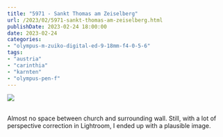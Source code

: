 ```yaml
---
title: "5971 - Sankt Thomas am Zeiselberg"
url: /2023/02/5971-sankt-thomas-am-zeiselberg.html
publishDate: 2023-02-24 18:00:00
date: 2023-02-24
categories:
- "olympus-m-zuiko-digital-ed-9-18mm-f4-0-5-6"
tags:
- "austria"
- "carinthia"
- "karnten"
- "olympus-pen-f"
---
```

<div class="container">
<div class="center"><a target="_blank" href="https://d25zfm9zpd7gm5.cloudfront.net/1200x1200/2019/20191012_153645_lr.jpg"><img class="webfeedsFeaturedVisual" src="https://d25zfm9zpd7gm5.cloudfront.net/0600x0600/2019/20191012_153645_lr.jpg" /></a></div>
</div>
<br />

Almost no space between church and surrounding wall. Still,
with a lot of perspective correction in Lightroom, I ended
up with a plausible image.
